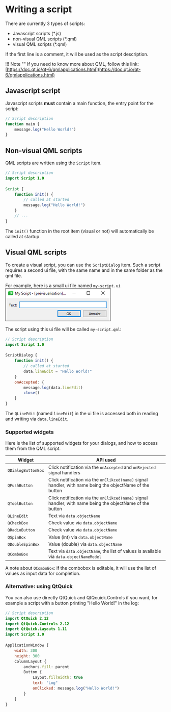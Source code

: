 # Writing a script

There are currently 3 types of scripts:

- Javascript scripts (*.js)
- non-visual QML scripts (*.qml)
- visual QML scripts (*.qml)

If the first line is a comment, it will be used as the script description.

!!! Note ""
    If you need to know more about QML, follow this link: [https://doc.qt.io/qt-6/qmlapplications.html](https://doc.qt.io/qt-6/qmlapplications.html)

## Javascript script

Javascript scripts **must** contain a main function, the entry point for the script:

```js
// Script description
function main {
    message.log("Hello World!")
}
```

## Non-visual QML scripts

QML scripts are written using the `Script` item.

```qml
// Script description
import Script 1.0

Script {
    function init() {
        // called at started
        message.log("Hello World!")
    }
    // ...
}
```

The `init()` function in the root item (visual or not) will automatically be called at startup.

## Visual QML scripts

To create a visual script, you can use the `ScriptDialog` item. Such a script requires a second ui file, with the same name and in the same folder as the qml file.

For example, here is a small ui file named `my-script.ui`
![My Script UI file](script-dialog.png)

The script using this ui file will be called `my-script.qml`:
```qml
// Script description
import Script 1.0

ScriptDialog {
    function init() {
        // called at started
        data.lineEdit = "Hello World!"
    }
    onAccepted: {
        message.log(data.lineEdit)
        close()
    }
}

```

The `QLineEdit` (named `lineEdit`) in the ui file is accessed both in reading and writing via `data.lineEdit`.

### Supported widgets

Here is the list of supported widgets for your dialogs, and how to access them from the QML script.

|Widget|API used|
|-|-|
|`QDialogButtonBox`|Click notification via the `onAccepted` and `onRejected` signal handlers|
|`QPushButton`|Click notification via the `onClikced(name)` signal handler, with name being the objectName of the button|
|`QToolButton`|Click notification via the `onClikced(name)` signal handler, with name being the objectName of the button|
|`QLineEdit`|Text via `data.objectName`|
|`QCheckBox`|Check value via `data.objectName`|
|`QRadioButton`|Check value via `data.objectName`|
|`QSpinBox`|Value (int) via `data.objectName`|
|`QDoubleSpinBox`|Value (double) via `data.objectName`|
|`QComboBox`|Text via `data.objectName`, the list of values is available via `data.objectNameModel`|

A note about `QComboBox`: if the combobox is editable, it will use the list of values as input data for completion.

### Alternative: using QtQuick

You can also use directly QtQuick and QtQcuick.Controls if you want, for example a script with a button printing "Hello World!" in the log:

```qml
// Script description
import QtQuick 2.12
import QtQuick.Controls 2.12
import QtQuick.Layouts 1.11
import Script 1.0

ApplicationWindow {
    width: 300
    height: 300
    ColumnLayout {
        anchors.fill: parent
        Button {
            Layout.fillWidth: true
            text: "Log"
            onClicked: message.log("Hello World!")
        }
    }
}
```
